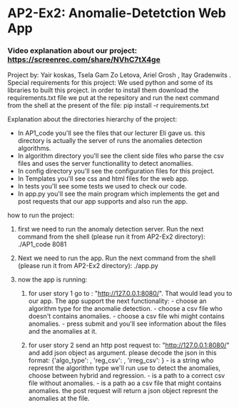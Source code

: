 # AP2-Ex2: Anomalie-Detetction Web App

### Video explanation about our project: https://screenrec.com/share/NVhC7tX4ge

Project by: Yair koskas, Tsela Gam Zo Letova, Ariel Grosh , Itay Gradenwits .
Special requirements for this project: 
        We used python and some of its libraries to built this project. in order to install them download the requirements.txt file
        we put at the repesitory and run the next command from the shell at the present of the file:
        pip install -r requirements.txt
        
Explanation about the directories hierarchy of the project:
  - In AP1_code you'll see the files that our lecturer Eli gave us. this directory is actually the server of runs the anomalies detection algorithms.
  - In algorithm directory you'll see the client side files who parse the csv files and uses the server functionallity to detect anomallies.
  - In config directory you'll see the configuration files for this project.
  - In Templates you'll see css and html files for the web app.
  - In tests you'll see some tests we used to check our code.
  - In app.py you'll see the main program which implements the get and post requests that our app supports and also run the app.
    
how to run the project:
   1. first we need to run the anomaly detection server. Run the next command from the shell (please run it from AP2-Ex2 directory):
            ./AP1_code 8081

   2. Next we need to run the app. Run the next command from the shell (please run it from AP2-Ex2 directory):
            ./app.py

   3. now the app is running:
        1. for user story 1 go to : "http://127.0.0.1:8080/".
              That would lead you to our app. The app support the next functionality:
                - choose an algorithm type  for the anomalie detection.
                - choose a csv file who doesn't contains anomalies.
                - choose a csv file whi might contains anomalies.
                - press submit and you'll see information about the files and the anomalies at it.
                
         2. for user story 2 send an http post request to: "http://127.0.0.1:8080/" and add json object as argument.
                  please decode the json in this format: {'algo_type': <algorithm Type>, 'reg_csv': <path1> , 'irreg_csv': <path2>}
                   - <algorithm type> is a string who represnt the algorithm type we'll run use to detect the anomalies,
                     choose between hybrid and regression.
                   - <path1> is a path to a correct csv file without anomalies.
                   - <path2> is a path ao a csv file that might contains anomalies.
                  the post request will return a json object represnt the anomalies at the file.
                                    
                                    
                                       
                                       
